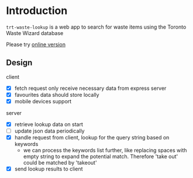 # Introduction

`trt-waste-lookup` is a web app to search for waste items using the Toronto Waste Wizard database

Please try [online version](https://trt-waste-lookup.herokuapp.com/)

## Design

client
  - [x] fetch request only receive necessary data from express server
  - [x] favourites data should store locally
  - [x] mobile devices support

server
  - [x] retrieve lookup data on start
  - [ ] update json data periodically
  - [x] handle request from client, lookup for the query string based on keywords
    - we can process the keywords list further, like replacing spaces with empty string to expand the potential match. Therefore 'take out' could be matched by 'takeout'
  - [x] send lookup results to client
